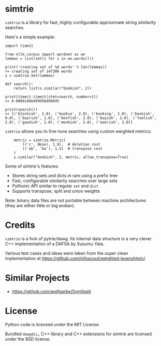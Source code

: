 # simtrie

`simtrie` is a library for fast, highly
configurable approximate string similarity
searches.

Here's a simple example:

```
import timeit

from nltk.corpus import wordnet as wn
lemmas = list(set(i for i in wn.words()))

print('creating set of %d words' % len(lemmas))
>> creating set of 147306 words
s = simtrie.Set(lemmas)

def search():
	return list(s.similar("bookish", 2))

print(timeit.timeit(stmt=search, number=1))
>> 0.00041486499958409695

print(search())
>> [('blockish', 2.0), ('bookie', 2.0), ('booking', 2.0), ('bookish', 0.0), ('boorish', 1.0), ('boxfish', 2.0), ('boyish', 2.0), ('foolish', 2.0), ('goodish', 2.0), ('monkish', 2.0), ('moorish', 2.0)]

```

`simtrie` allows you to fine-tune searches using custom
weighted metrics:

```
    metric = simtrie.Metric(
        (('c', None), 1.9),  # deletion cost
        (('ab', 'ba'), 1.5)  # transpose cost
    )
	s.similar("bookish", 2, metric, allow_transpose=True)
```

Some of simtrie's features:

* Stores string sets and dicts in ram using a prefix tree
* Fast, configurable similarity searches over large sets
* Pythonic API similar to regular `set` and `dict`
* Supports transpose, split and union weights

Note: binary data files are not portable between machine
architectures (they are either little or big endian).

# Credits

`simtrie` is a fork of pytrie/dawg. Its internal data structure
is a very clever C++ implementation of a DAFSA by Susumu Yata.

Various test cases and ideas were taken from the super clean
implementation at https://github.com/infoscout/weighted-levenshtein/.

# Similar Projects

* https://github.com/wolfgarbe/SymSpell

# License

Python code is licensed under the MIT License.

Bundled `dawgdic`_ C++ library and C++ extensions
for simtrie are licensed under the BSD license.
